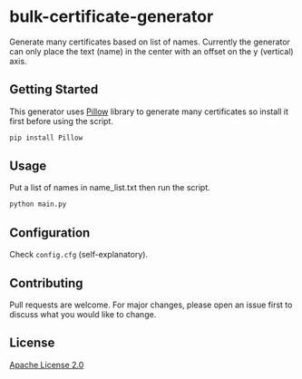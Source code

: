 # bulk-certificate-generator

Generate many certificates based on list of names. Currently the generator can only place the text (name) in the center with an offset on the y (vertical) axis.

## Getting Started

This generator uses [Pillow](https://pillow.readthedocs.io/en/stable/#) library to generate many certificates so install it first before using the script.

```bash
pip install Pillow
```

## Usage

Put a list of names in name_list.txt then run the script.

```bash
python main.py
```

## Configuration

Check ```config.cfg``` (self-explanatory).

## Contributing

Pull requests are welcome. For major changes, please open an issue first to discuss what you would like to change.

## License

[Apache License 2.0](https://www.apache.org/licenses/LICENSE-2.0)

